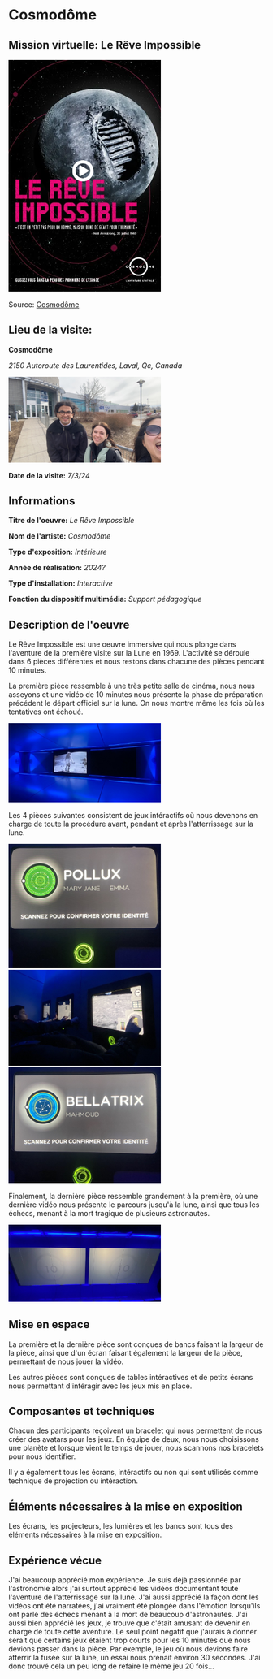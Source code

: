 # Cosmodôme
## Mission virtuelle: Le Rêve Impossible
<img src="medias/affiche_reve_impossible.PNG" style="width:300px;">

Source: [Cosmodôme](https://cosmodome.org/activites-familiale/missions-virtuelles/)

## Lieu de la visite:  
**Cosmodôme**

*2150 Autoroute des Laurentides, Laval, Qc, Canada*

<img src="medias/moi_mouhmoud_manu_cosmodome.png" style="width:300px;">

**Date de la visite:** *7/3/24*

## Informations

**Titre de l'oeuvre:** *Le Rêve Impossible*

**Nom de l'artiste:** *Cosmodôme*

**Type d'exposition:** *Intérieure*

**Année de réalisation:** *2024?*

**Type d'installation:** *Interactive*

**Fonction du dispositif multimédia:** *Support pédagogique*

## Description de l'oeuvre

Le Rêve Impossible est une oeuvre immersive qui nous plonge dans l'aventure de la première visite sur la Lune en 1969. L'activité se déroule dans 6 pièces différentes et nous restons dans chacune des pièces pendant 10 minutes.

La première pièce ressemble à une très petite salle de cinéma, nous nous asseyons et une vidéo de 10 minutes nous présente la phase de préparation précédent le départ officiel sur la lune. On nous montre même les fois où les tentatives ont échoué.

<img src="medias/astronaute_lune.png" style="width:300px;">

Les 4 pièces suivantes consistent de jeux intéractifs où nous devenons en charge de toute la procédure avant, pendant et après l'atterrissage sur la lune.

<img src="medias/pollux_maryjane_emma.png" style="width:300px;"> <img src="medias/jeu_interactif.png" style="width:300px;"> <img src="medias/bellatrix_mahmoud.png" style="width:300px;">

Finalement, la dernière pièce ressemble grandement à la première, où une dernière vidéo nous présente le parcours jusqu'à la lune, ainsi que tous les échecs, menant à la mort tragique de plusieurs astronautes.

<img src="medias/decompte_video.png" style="width:300px;">

## Mise en espace

La première et la dernière pièce sont conçues de bancs faisant la largeur de la pièce, ainsi que d'un écran faisant également la largeur de la pièce, permettant de nous jouer la vidéo.

Les autres pièces sont conçues de tables intéractives et de petits écrans nous permettant d'intéragir avec les jeux mis en place.

## Composantes et techniques

Chacun des participants reçoivent un bracelet qui nous permettent de nous créer des avatars pour les jeux. En équipe de deux, nous nous choisissons une planète et lorsque vient le temps de jouer, nous scannons nos bracelets pour nous identifier.

Il y a également tous les écrans, intéractifs ou non qui sont utilisés comme technique de projection ou intéraction.

## Éléments nécessaires à la mise en exposition

Les écrans, les projecteurs, les lumières et les bancs sont tous des éléments nécessaires à la mise en exposition.

## Expérience vécue

J'ai beaucoup apprécié mon expérience. Je suis déjà passionnée par l'astronomie alors j'ai surtout apprécié les vidéos documentant toute l'aventure de l'atterrissage sur la lune. J'ai aussi apprécié la façon dont les vidéos ont été narratées, j'ai vraiment été plongée dans l'émotion lorsqu'ils ont parlé des échecs menant à la mort de beaucoup d'astronautes. J'ai aussi bien apprécié les jeux, je trouve que c'était amusant de devenir en charge de toute cette aventure. Le seul point négatif que j'aurais à donner serait que certains jeux étaient trop courts pour les 10 minutes que nous devions passer dans la pièce. Par exemple, le jeu où nous devions faire atterrir la fusée sur la lune, un essai nous prenait environ 30 secondes. J'ai donc trouvé cela un peu long de refaire le même jeu 20 fois...
